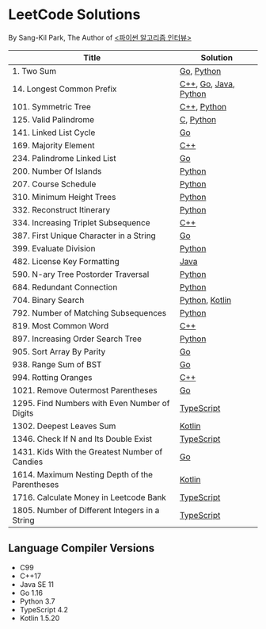 # LeetCode Solutions
By Sang-Kil Park, The Author of [<파이썬 알고리즘 인터뷰>](http://www.yes24.com/Product/Goods/91084402)  

| Title | Solution |
| ----- | -------- |
| 1. Two Sum | [Go](go/1-two-sum.go), [Python](python/1-two-sum.py) |
| 14. Longest Common Prefix | [C++](cpp/14-longest-common-prefix.cpp), [Go](go/14-longest-common-prefix.go), [Java](java-kotlin/src/main/java/com/likejazz/leetcode/java/solution14/Solution.java), [Python](python/14-longest-common-prefix.py) |
| 101. Symmetric Tree | [C++](cpp/101-symmetric-tree.cpp), [Python](python/101-symmetric-tree.py) |
| 125. Valid Palindrome | [C](c/125-valid-palindrome.c), [Python](python/125-valid-palindrome.py) |
| 141. Linked List Cycle | [Go](go/141-linked-list-cycle.go) |
| 169. Majority Element | [C++](cpp/169-majority-element.cpp) |
| 234. Palindrome Linked List  | [Go](go/234-palindrome-linked-list.go) |
| 200. Number Of Islands | [Python](python/200-number-of-islands.py) |
| 207. Course Schedule | [Python](python/207-course-schedule.py) |
| 310. Minimum Height Trees | [Python](python/310-minimum-height-trees.py) |
| 332. Reconstruct Itinerary | [Python](python/332-reconstruct-itinerary.py) |
| 334. Increasing Triplet Subsequence | [C++](cpp/334-increasing-triplet-subsequence.cpp) |
| 387. First Unique Character in a String | [Go](go/387-first-unique-character-in-a-string.go) |
| 399. Evaluate Division | [Python](python/399-evaluate-division.py) |
| 482. License Key Formatting | [Java](java-kotlin/src/main/java/com/likejazz/leetcode/java/solution482/Solution.java) |
| 590. N-ary Tree Postorder Traversal | [Python](python/590-n-ary-tree-postorder-traversal.py) |
| 684. Redundant Connection | [Python](python/684-redundant-connection.py) |
| 704. Binary Search | [Python](python/704-binary-search.py), [Kotlin](java-kotlin/src/main/kotlin/com/likejazz/leetcode/solution704/Solution.kt) |
| 792. Number of Matching Subsequences | [Python](python/792-number-of-matching-subsequences.py) |
| 819. Most Common Word | [C++](cpp/819-most-common-word.cpp) |
| 897. Increasing Order Search Tree | [Python](python/897-increasing-order-search-tree.py) |
| 905. Sort Array By Parity | [Go](go/905-sort-array-by-parity.go) |
| 938. Range Sum of BST | [Go](go/938-range-sum-of-bst.go) |
| 994. Rotting Oranges | [C++](cpp/994-rotting-oranges.cpp) |
| 1021. Remove Outermost Parentheses | [Go](go/1021-remove-outermost-parentheses.go) |
| 1295. Find Numbers with Even Number of Digits | [TypeScript](typescript/1295-find-numbers-with-even-number-of-digits.ts) |
| 1302. Deepest Leaves Sum | [Kotlin](java-kotlin/src/main/kotlin/com/likejazz/leetcode/solution1302/Solution.kt) |
| 1346. Check If N and Its Double Exist | [TypeScript](typescript/1346-check-if-n-and-its-double-exist.ts) |
| 1431. Kids With the Greatest Number of Candies | [Go](go/1431-kids-with-the-greatest-number-of-candies.go) |
| 1614. Maximum Nesting Depth of the Parentheses | [Kotlin](java-kotlin/src/main/kotlin/com/likejazz/leetcode/solution1614/Solution.kt) |
| 1716. Calculate Money in Leetcode Bank | [TypeScript](typescript/1716-calculate-money-in-leetcode-bank.ts) |
| 1805. Number of Different Integers in a String | [TypeScript](typescript/1805-number-of-different-integers-in-a-string.ts) |

## Language Compiler Versions
- C99
- C++17
- Java SE 11
- Go 1.16
- Python 3.7
- TypeScript 4.2
- Kotlin 1.5.20
